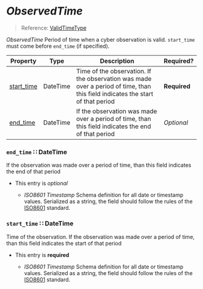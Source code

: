 <a id="map93"></a>
# *ObservedTime*

> Reference: [ValidTimeType](http://stixproject.github.io/data-model/1.2/indicator/ValidTimeType/)

*ObservedTime* Period of time when a cyber observation is valid.  `start_time` must come before `end_time` (if specified).

| Property | Type | Description | Required? |
| -------- | ---- | ----------- | --------- |
|[start_time](#start_time-datetime)|DateTime|Time of the observation.  If the observation was made over a period of time, than this field indicates the start of that period|**Required**|
|[end_time](#end_time-datetime)|DateTime|If the observation was made over a period of time, than this field indicates the end of that period|_Optional_|


<a id="end_time-datetime"></a>
### `end_time` ∷ DateTime

If the observation was made over a period of time, than this field indicates the end of that period

* This entry is _optional_


  * *ISO8601 Timestamp* Schema definition for all date or timestamp values.  Serialized as a string, the field should follow the rules of the [ISO8601](https://en.wikipedia.org/wiki/ISO_8601) standard.

<a id="start_time-datetime"></a>
### `start_time` ∷ DateTime

Time of the observation.  If the observation was made over a period of time, than this field indicates the start of that period

* This entry is **required**


  * *ISO8601 Timestamp* Schema definition for all date or timestamp values.  Serialized as a string, the field should follow the rules of the [ISO8601](https://en.wikipedia.org/wiki/ISO_8601) standard.
